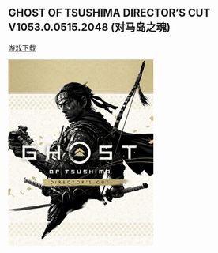 ## GHOST OF TSUSHIMA DIRECTOR’S CUT V1053.0.0515.2048 (对马岛之魂)

[游戏下载](https://fitgirl-repacks.site/ghost-of-tsushima-directors-cut/)

![alt text](image.png)
